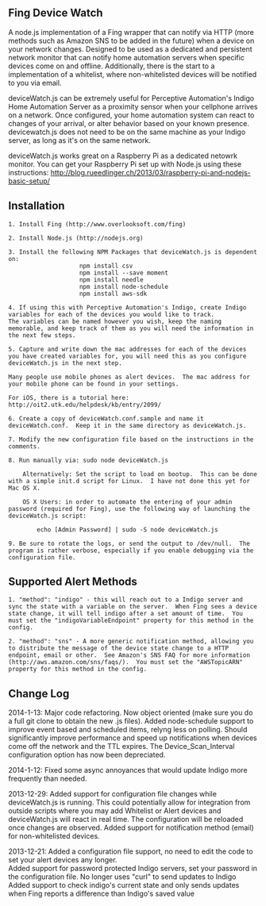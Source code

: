 Fing Device Watch
---
A node.js implementation of a Fing wrapper that can notify via HTTP (more methods such as Amazon SNS to be added in the future) when a device on your network changes. Designed to be used as a dedicated and persistent network monitor that can notify home automation servers when specific devices come on and offline.  Additionally, there is the start to a implementation of a whitelist, where non-whitelisted devices will be notified to you via email.

deviceWatch.js can be extremely useful for Perceptive Automation's Indigo Home Automation Server as a proximity sensor when your cellphone arrives on a network.  Once configured, your home automation system can react to changes of your arrival, or alter behavior based on your known presence.  devicewatch.js does not need to be on the same machine as your Indigo server, as long as it's on the same network.

deviceWatch.js works great on a Raspberry Pi as a dedicated netowrk monitor.  You can get your Raspberry Pi set up with Node.js using these instructions: http://blog.rueedlinger.ch/2013/03/raspberry-pi-and-nodejs-basic-setup/

Installation
---

	1. Install Fing (http://www.overlooksoft.com/fing)

	2. Install Node.js (http://nodejs.org)

	3. Install the following NPM Packages that deviceWatch.js is dependent on: 
						npm install csv
						npm install --save moment
						npm install needle
						npm install node-schedule
						npm install aws-sdk

	4. If using this with Perceptive Automation's Indigo, create Indigo variables for each of the devices you would like to track.
	The variables can be named however you wish, keep the naming memorable, and keep track of them as you will need the information in the next few steps.

	5. Capture and write down the mac addresses for each of the devices you have created variables for, you will need this as you configure deviceWatch.js in the next step.

	Many people use mobile phones as alert devices.  The mac address for your mobile phone can be found in your settings.

	For iOS, there is a tutorial here: http://oit2.utk.edu/helpdesk/kb/entry/2099/

	6. Create a copy of deviceWatch.conf.sample and name it deviceWatch.conf.  Keep it in the same directory as deviceWatch.js.

	7. Modify the new configuration file based on the instructions in the comments.

	8. Run manually via: sudo node deviceWatch.js
	
		Alternatively: Set the script to load on bootup.  This can be done with a simple init.d script for Linux.  I have not done this yet for Mac OS X.

		OS X Users: in order to automate the entering of your admin password (required for Fing), use the following way of launching the deviceWatch.js script:
			
			echo [Admin Password] | sudo -S node deviceWatch.js

	9. Be sure to rotate the logs, or send the output to /dev/null.  The program is rather verbose, especially if you enable debugging via the configuration file.

Supported Alert Methods
---
	1. "method": "indigo" - this will reach out to a Indigo server and sync the state with a variable on the server.  When Fing sees a device state change, it will tell indigo after a set amount of time.  You must set the "indigoVariableEndpoint" property for this method in the config.

	2. "method": "sns" - A more generic notification method, allowing you to distribute the message of the device state change to a HTTP endpoint, email or other.  See Amazon's SNS FAQ for more information (http://aws.amazon.com/sns/faqs/).  You must set the "AWSTopicARN" property for this method in the config.

Change Log
---
2014-1-13: Major code refactoring.  Now object oriented (make sure you do a full git clone to obtain the new .js files).  Added node-schedule support to improve event based and scheduled items, relyng less on polling.  Should significantly improve performance and speed up notifications when devices come off the network and the TTL expires.  The Device_Scan_Interval configuration option has now been depreciated.

2014-1-12: Fixed some async annoyances that would update Indigo more frequently than needed.

2013-12-29: Added support for configuration file changes while deviceWatch.js is running.  This could potentially allow for integration from outside scripts where you may add Whitelist or Alert devices and deviceWatch.js will react in real time.  The configuration will be reloaded once changes are observed.
			Added support for notification method (email) for non-whitelisted devices.
			
2013-12-21: Added a configuration file support, no need to edit the code to set your alert devices any longer.	
			Added support for password protected Indigo servers, set your password in the configuration file.
			No longer uses "curl" to send updates to Indigo
			Added support to check indigo's current state and only sends updates when Fing reports a difference than Indigo's saved value

